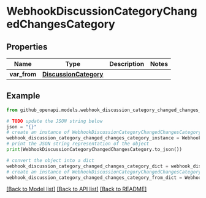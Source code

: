 # WebhookDiscussionCategoryChangedChangesCategory


## Properties

Name | Type | Description | Notes
------------ | ------------- | ------------- | -------------
**var_from** | [**DiscussionCategory**](DiscussionCategory.md) |  | 

## Example

```python
from github_openapi.models.webhook_discussion_category_changed_changes_category import WebhookDiscussionCategoryChangedChangesCategory

# TODO update the JSON string below
json = "{}"
# create an instance of WebhookDiscussionCategoryChangedChangesCategory from a JSON string
webhook_discussion_category_changed_changes_category_instance = WebhookDiscussionCategoryChangedChangesCategory.from_json(json)
# print the JSON string representation of the object
print(WebhookDiscussionCategoryChangedChangesCategory.to_json())

# convert the object into a dict
webhook_discussion_category_changed_changes_category_dict = webhook_discussion_category_changed_changes_category_instance.to_dict()
# create an instance of WebhookDiscussionCategoryChangedChangesCategory from a dict
webhook_discussion_category_changed_changes_category_from_dict = WebhookDiscussionCategoryChangedChangesCategory.from_dict(webhook_discussion_category_changed_changes_category_dict)
```
[[Back to Model list]](../README.md#documentation-for-models) [[Back to API list]](../README.md#documentation-for-api-endpoints) [[Back to README]](../README.md)


